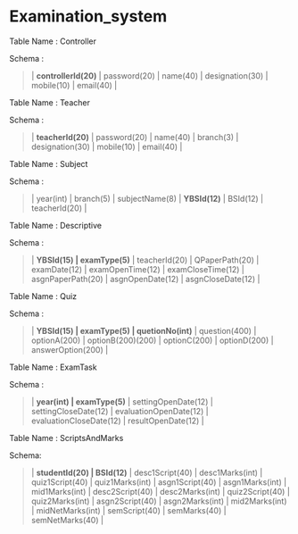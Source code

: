 # Examination_system

Table Name : Controller

Schema :
> | **controllerId(20)** | password(20) | name(40) | designation(30) | mobile(10) | email(40) |

Table Name : Teacher

Schema :
> | **teacherId(20)** | password(20) | name(40) | branch(3) | designation(30) | mobile(10) | email(40) |

Table Name : Subject

Schema :
> | year(int) | branch(5) | subjectName(8) | **YBSId(12)** | BSId(12) | teacherId(20) |

Table Name : Descriptive

Schema :
> | **YBSId(15) | examType(5)** | teacherId(20) | QPaperPath(20) | examDate(12) | examOpenTime(12) | examCloseTime(12) | asgnPaperPath(20) | asgnOpenDate(12) | asgnCloseDate(12) |

Table Name : Quiz

Schema :
> | **YBSId(15) | examType(5) | quetionNo(int)** | question(400) | optionA(200) | optionB(200)(200) | optionC(200) | optionD(200) | answerOption(200) |

Table Name : ExamTask

Schema :
> | **year(int) | examType(5)** | settingOpenDate(12) | settingCloseDate(12) | evaluationOpenDate(12) | evaluationCloseDate(12) | resultOpenDate(12) |

Table Name : ScriptsAndMarks

Schema:
> | **studentId(20) | BSId(12)** | desc1Script(40) | desc1Marks(int) | quiz1Script(40) | quiz1Marks(int) | asgn1Script(40) | asgn1Marks(int) | mid1Marks(int) | desc2Script(40) | desc2Marks(int) | quiz2Script(40) | quiz2Marks(int) | asgn2Script(40) | asgn2Marks(int) | mid2Marks(int) | midNetMarks(int) | semScript(40) | semMarks(40) | semNetMarks(40) |

